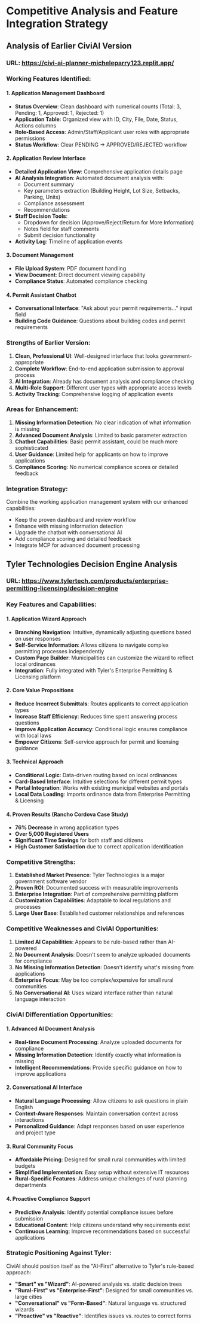# Competitive Analysis and Feature Integration Strategy

## Analysis of Earlier CiviAI Version

### URL: https://civi-ai-planner-micheleparry123.replit.app/

### Working Features Identified:

#### 1. Application Management Dashboard
- **Status Overview**: Clean dashboard with numerical counts (Total: 3, Pending: 1, Approved: 1, Rejected: 1)
- **Application Table**: Organized view with ID, City, File, Date, Status, Actions columns
- **Role-Based Access**: Admin/Staff/Applicant user roles with appropriate permissions
- **Status Workflow**: Clear PENDING → APPROVED/REJECTED workflow

#### 2. Application Review Interface
- **Detailed Application View**: Comprehensive application details page
- **AI Analysis Integration**: Automated document analysis with:
  - Document summary
  - Key parameters extraction (Building Height, Lot Size, Setbacks, Parking, Units)
  - Compliance assessment
  - Recommendations
- **Staff Decision Tools**: 
  - Dropdown for decision (Approve/Reject/Return for More Information)
  - Notes field for staff comments
  - Submit decision functionality
- **Activity Log**: Timeline of application events

#### 3. Document Management
- **File Upload System**: PDF document handling
- **View Document**: Direct document viewing capability
- **Compliance Status**: Automated compliance checking

#### 4. Permit Assistant Chatbot
- **Conversational Interface**: "Ask about your permit requirements..." input field
- **Building Code Guidance**: Questions about building codes and permit requirements

### Strengths of Earlier Version:
1. **Clean, Professional UI**: Well-designed interface that looks government-appropriate
2. **Complete Workflow**: End-to-end application submission to approval process
3. **AI Integration**: Already has document analysis and compliance checking
4. **Multi-Role Support**: Different user types with appropriate access levels
5. **Activity Tracking**: Comprehensive logging of application events

### Areas for Enhancement:
1. **Missing Information Detection**: No clear indication of what information is missing
2. **Advanced Document Analysis**: Limited to basic parameter extraction
3. **Chatbot Capabilities**: Basic permit assistant, could be much more sophisticated
4. **User Guidance**: Limited help for applicants on how to improve applications
5. **Compliance Scoring**: No numerical compliance scores or detailed feedback

### Integration Strategy:
Combine the working application management system with our enhanced capabilities:
- Keep the proven dashboard and review workflow
- Enhance with missing information detection
- Upgrade the chatbot with conversational AI
- Add compliance scoring and detailed feedback
- Integrate MCP for advanced document processing


## Tyler Technologies Decision Engine Analysis

### URL: https://www.tylertech.com/products/enterprise-permitting-licensing/decision-engine

### Key Features and Capabilities:

#### 1. Application Wizard Approach
- **Branching Navigation**: Intuitive, dynamically adjusting questions based on user responses
- **Self-Service Information**: Allows citizens to navigate complex permitting processes independently
- **Custom Page Builder**: Municipalities can customize the wizard to reflect local ordinances
- **Integration**: Fully integrated with Tyler's Enterprise Permitting & Licensing platform

#### 2. Core Value Propositions
- **Reduce Incorrect Submittals**: Routes applicants to correct application types
- **Increase Staff Efficiency**: Reduces time spent answering process questions
- **Improve Application Accuracy**: Conditional logic ensures compliance with local laws
- **Empower Citizens**: Self-service approach for permit and licensing guidance

#### 3. Technical Approach
- **Conditional Logic**: Data-driven routing based on local ordinances
- **Card-Based Interface**: Intuitive selections for different permit types
- **Portal Integration**: Works with existing municipal websites and portals
- **Local Data Loading**: Imports ordinance data from Enterprise Permitting & Licensing

#### 4. Proven Results (Rancho Cordova Case Study)
- **76% Decrease** in wrong application types
- **Over 5,000 Registered Users**
- **Significant Time Savings** for both staff and citizens
- **High Customer Satisfaction** due to correct application identification

### Competitive Strengths:
1. **Established Market Presence**: Tyler Technologies is a major government software vendor
2. **Proven ROI**: Documented success with measurable improvements
3. **Enterprise Integration**: Part of comprehensive permitting platform
4. **Customization Capabilities**: Adaptable to local regulations and processes
5. **Large User Base**: Established customer relationships and references

### Competitive Weaknesses and CiviAI Opportunities:
1. **Limited AI Capabilities**: Appears to be rule-based rather than AI-powered
2. **No Document Analysis**: Doesn't seem to analyze uploaded documents for compliance
3. **No Missing Information Detection**: Doesn't identify what's missing from applications
4. **Enterprise Focus**: May be too complex/expensive for small rural communities
5. **No Conversational AI**: Uses wizard interface rather than natural language interaction

### CiviAI Differentiation Opportunities:

#### 1. Advanced AI Document Analysis
- **Real-time Document Processing**: Analyze uploaded documents for compliance
- **Missing Information Detection**: Identify exactly what information is missing
- **Intelligent Recommendations**: Provide specific guidance on how to improve applications

#### 2. Conversational AI Interface
- **Natural Language Processing**: Allow citizens to ask questions in plain English
- **Context-Aware Responses**: Maintain conversation context across interactions
- **Personalized Guidance**: Adapt responses based on user experience and project type

#### 3. Rural Community Focus
- **Affordable Pricing**: Designed for small rural communities with limited budgets
- **Simplified Implementation**: Easy setup without extensive IT resources
- **Rural-Specific Features**: Address unique challenges of rural planning departments

#### 4. Proactive Compliance Support
- **Predictive Analysis**: Identify potential compliance issues before submission
- **Educational Content**: Help citizens understand why requirements exist
- **Continuous Learning**: Improve recommendations based on successful applications

### Strategic Positioning Against Tyler:

CiviAI should position itself as the "AI-First" alternative to Tyler's rule-based approach:
- **"Smart" vs "Wizard"**: AI-powered analysis vs. static decision trees
- **"Rural-First" vs "Enterprise-First"**: Designed for small communities vs. large cities
- **"Conversational" vs "Form-Based"**: Natural language vs. structured wizards
- **"Proactive" vs "Reactive"**: Identifies issues vs. routes to correct forms

